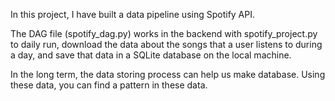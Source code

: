 In this project, I have built a data pipeline using Spotify API. 

The DAG file (spotify_dag.py) works in the backend with spotify_project.py to daily run, download the data about the songs that a user listens to during a day, and save that data in a SQLite database on the local machine. 

In the long term, the data storing process can help us make database. Using these data, you can find a pattern in these data.
